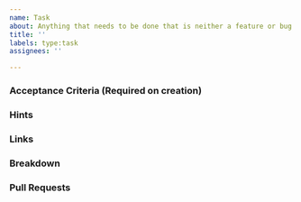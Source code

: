 ```yaml
---
name: Task
about: Anything that needs to be done that is neither a feature or bug fix
title: ''
labels: type:task
assignees: ''

---
```


### Acceptance Criteria (Required on creation)

### Hints

### Links

### Breakdown

<!--
- [ ] #123
- [ ] Step X
-->

### Pull Requests

<!--
- PR links here
-->
